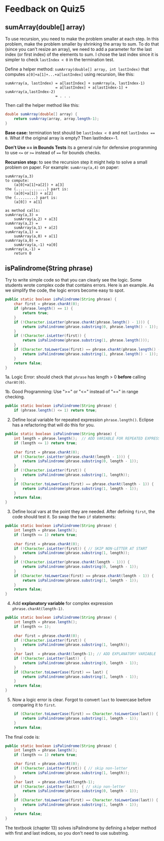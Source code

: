 # Feedback on Quiz5

## sumArray(double[] array)

To use recursion, you need to make the problem smaller at each step.
In this problem, make the problem smaller by shrinking the array to sum.
To do that (since you can't resize an array), we need to add a parameter
for the last index (or first index) of the elements to sum.
I chose the last index since it is simpler to check `lastIndex < 0`
in the termination test.

Define a helper method:  `sumArray(double[] array, int lastIndex)`
that computes `a[0]+a[1]+...+a[lastIndex]` using recursion, like this:
```
sumArray(a, lastIndex) = a[lastIndex] + sumArray(a, lastIndex-1)
                       = a[lastIndex] + a[lastIndex-1] + sumArray(a,lastIndex-2)
                       = . . .
```

Then call the helper method like this:
```java
double sumArray(double[] array) {
    return sumArray(array, array.length-1);
}
```

**Base case:** termination test should be `lastIndex < 0` and not `lastIndex == 0`.
What if the original array is empty?  Then lastIndex=-1.

**Don't Use == in Bounds Tests** its a general rule for defensive
programming to use `<=` or `>=` instead of `==` for bounds checks.

**Recursion step:** to see the recursion step it might help to solve
a small problem on paper.  For example: `sumArray(a,4)` on paper:
```
sumArray(a,3)
to compute:  
    (a[0]+a[1]+a[2]) + a[3]
the (..............) part is:
    (a[0]+a[1]) + a[2]
the (.........) part is:
    (a[0]) + a[1]

as method calls:
sumArray(a,3) =
    sumArray(a,2) + a[3]
sumArray(a,2) = 
    sumArray(a,1) + a[2]
sumArray(a,1) =
    sumArray(a,0) + a[1]
sumArray(a,0) = 
    sumArray(a,-1) +a[0]
sumArray(a,-1) =
    return 0
```


## isPalindrome(String phrase)

Try to write simple code so that you can clearly see the logic.
Some students wrote complex code that contains errors.
Here is an example.
As we simplify the code, the logic errors become easy to spot.
```java
public static boolean isPalindrome(String phrase) {
    char first = phrase.charAt(0);
    if (phrase.length() == 1) {
        return true;
    }
    if (!Character.isLetter(phrase.charAt(phrase.length() - 1))) {
        return isPalindrome(phrase.substring(0, phrase.length() - 1));
    }
    if (!Character.isLetter(first)) {
        return isPalindrome(phrase.substring(1, phrase.length()));
    }
    if (Character.toLowerCase(first) == phrase.charAt(phrase.length() - 1)) {
        return isPalindrome(phrase.substring(1, phrase.length() - 1));
    }
    return false;
}
```

1a. Logic Error: should check that `phrase` has length > 0 **before** calling `charAt(0)`.

1b. Good Programming: Use ">=" or "<=" instead of "==" in range checking.
```java
public static boolean isPalindrome(String phrase) {
    if (phrase.length() <= 1) return true;
```

2. Define local variable for repeated expression `phrase.length()`.  Eclipse has a refactoring that will do this for you. 
```java
public static boolean isPalindrome(String phrase) {
    int length = phrase.length();  // ADD VARIABLE FOR REPEATED EXPRESSION
    if (length <= 1) return true;
    
    char first = phrase.charAt(0);
    if (!Character.isLetter(phrase.charAt(length - 1))) {
        return isPalindrome(phrase.substring(0, length - 1));
    }
    if (!Character.isLetter(first)) {
        return isPalindrome(phrase.substring(1, length));
    }
    if (Character.toLowerCase(first) == phrase.charAt(length - 1)) {
        return isPalindrome(phrase.substring(1, length - 1));
    }
    return false;
}
```

3. Define local vars at the point they are needed.  After defining `first`, the code should test it.  So swap the two `if` statements:
```java
public static boolean isPalindrome(String phrase) {
    int length = phrase.length();  
    if (length <= 1) return true;
    
    char first = phrase.charAt(0);
    if (!Character.isLetter(first)) { // SKIP NON-LETTER AT START
    	return isPalindrome(phrase.substring(1, length));
    }
    if (!Character.isLetter(phrase.charAt(length - 1))) {
    	return isPalindrome(phrase.substring(0, length - 1));
    }
    if (Character.toLowerCase(first) == phrase.charAt(length - 1)) {
    	return isPalindrome(phrase.substring(1, length - 1));
    }
    return false;
}
```

4. Add **explanatory variable** for complex expression `phrase.charAt(length-1)`.
```java
public static boolean isPalindrome(String phrase) {
    int length = phrase.length();
    if (length <= 1);
    
    char first = phrase.charAt(0);
    if (!Character.isLetter(first)) {
    	return isPalindrome(phrase.substring(1, length));
    }
    char last  = phrase.charAt(length-1); // ADD EXPLANATORY VARIABLE
    if (!Character.isLetter(last))  {
    	return isPalindrome(phrase.substring(0, length - 1));
    }
    if (Character.toLowerCase(first) == last) {
    	return isPalindrome(phrase.substring(1, length - 1));
    }
    return false;
}
```

5. Now a logic error is clear.  Forgot to convert `last` to lowercase before comparing it to `first`.
```java
    if (Character.toLowerCase(first) == Character.toLowerCase(last)) {
    	return isPalindrome(phrase.substring(1, length - 1));
    }
    return false;
```

The final code is:
```java
public static boolean isPalindrome(String phrase) {
    int length = phrase.length();
    if (length <= 1) return true;

    char first = phrase.charAt(0);
    if (!Character.isLetter(first)) { // skip non-letter
    	return isPalindrome(phrase.substring(1, length));
    }
    char last  = phrase.charAt(length-1);
    if (!Character.isLetter(last)) { // skip non-letter
    	return isPalindrome(phrase.substring(0, length - 1));
    }
    if (Character.toLowerCase(first) == Character.toLowerCase(last)) {
    	return isPalindrome(phrase.substring(1, length - 1));
    }
    return false;
}
```

The textbook (chapter 13) solves isPalindrome by defining a helper method
with first and last indices, so you don't need to use substring.

